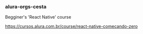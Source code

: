 ### alura-orgs-cesta

Begginer's 'React Native' course

https://cursos.alura.com.br/course/react-native-comecando-zero